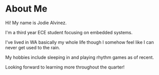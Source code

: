 # About Me
Hi! My name is Jodie Alvinez. 

I'm a third year ECE student focusing on embedded systems. 

I've lived in WA basically my whole life though I somehow feel like I can never get used to the rain. 

My hobbies include sleeping in and playing rhythm games as of recent.  

Looking forward to learning more throughout the quarter!
